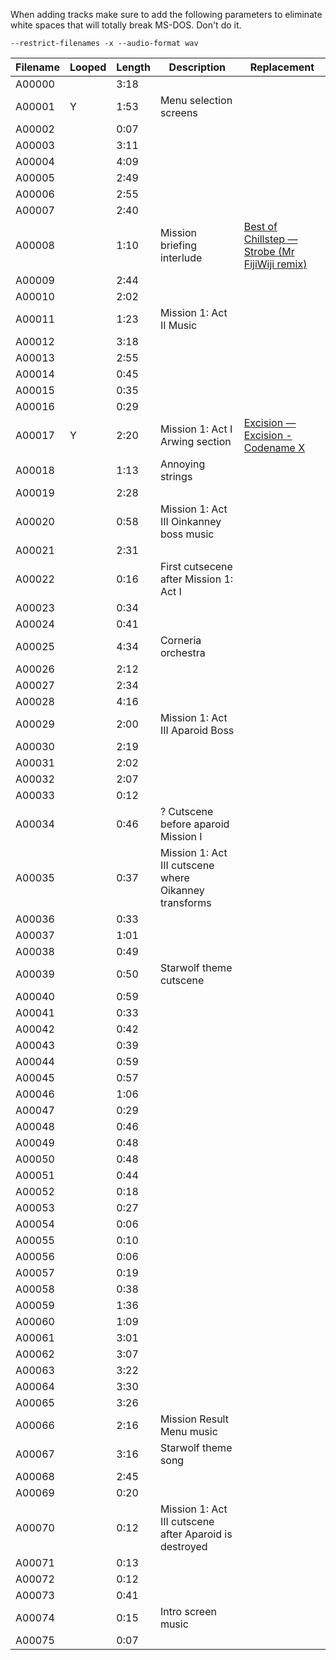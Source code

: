 When adding tracks make sure to add the following parameters to eliminate white
spaces that will totally break MS-DOS. Don't do it.

`--restrict-filenames -x --audio-format wav`

| Filename          | Looped  | Length  | Description   | Replacement    |
|------------------ |-------- |-------- |-------------  |---  |
| A00000            |         | 3:18        |               |     |
| A00001            | Y        | 1:53        | Menu selection screens              |     |
| A00002            |         | 0:07       |               |     |
| A00003            |         | 3:11       |               |     |
| A00004            |         | 4:09        |               |     |
| A00005            |         | 2:49        |               |     |
| A00006            |         | 2:55        |               |     |
| A00007            |         | 2:40        |               |     |
| A00008            |         | 1:10        | Mission briefing interlude               | [Best of Chillstep — Strobe (Mr FijiWiji remix)](http://soundcloud.com/best-of-chillstep/strobe-mr-fijiwiji-remix)  |
| A00009            |         | 2:44        |               |     |
| A00010            |         | 2:02        |               |     |
| A00011            |         | 1:23        | Mission 1: Act II Music              |     |
| A00012            |         | 3:18        |               |     |
| A00013            |         | 2:55        |               |     |
| A00014            |         | 0:45        |               |     |
| A00015            |         | 0:35        |               |     |
| A00016            |         | 0:29        |               |     |
| A00017            | Y      | 2:20      | Mission 1: Act I Arwing section             | [Excision — Excision - Codename X](http://soundcloud.com/excision/codename-x)     |
| A00018            |         | 1:13        | Annoying strings              |     |
| A00019            |         | 2:28        |               |     |
| A00020            |         | 0:58        | Mission 1: Act III Oinkanney boss music              |     |
| A00021            |         | 2:31        |               |     |
| A00022            |         | 0:16        | First cutsecene after Mission 1: Act I              |     |
| A00023            |         | 0:34        |               |     |
| A00024            |         | 0:41        |               |     |
| A00025            |         | 4:34        | Corneria orchestra              |     |
| A00026            |         | 2:12        |               |     |
| A00027            |         | 2:34        |               |     |
| A00028            |         | 4:16        |               |     |
| A00029            |         | 2:00        | Mission 1: Act III Aparoid Boss              |     |
| A00030            |         | 2:19        |               |     |
| A00031            |         | 2:02        |               |     |
| A00032            |         | 2:07        |               |     |
| A00033            |         | 0:12        |               |     |
| A00034            |         | 0:46        | ? Cutscene before aparoid Mission I              |     |
| A00035            |         | 0:37        | Mission 1: Act III cutscene where Oikanney transforms              |     |
| A00036            |         | 0:33        |               |     |
| A00037            |         | 1:01        |               |     |
| A00038            |         | 0:49        |               |     |
| A00039            |         | 0:50        | Starwolf theme cutscene            |     |
| A00040            |         | 0:59        |               |     |
| A00041            |         | 0:33        |               |     |
| A00042            |         | 0:42        |               |     |
| A00043            |         | 0:39        |               |     |
| A00044            |         | 0:59        |               |     |
| A00045            |         | 0:57        |               |     |
| A00046            |         | 1:06        |               |     |
| A00047            |         | 0:29        |               |     |
| A00048            |         | 0:46        |               |     |
| A00049            |         | 0:48        |               |     |
| A00050            |         | 0:48        |               |     |
| A00051            |         | 0:44        |               |     |
| A00052            |         | 0:18        |               |     |
| A00053            |         | 0:27        |               |     |
| A00054            |         | 0:06        |               |     |
| A00055            |         | 0:10        |               |     |
| A00056            |         | 0:06        |               |     |
| A00057            |         | 0:19        |               |     |
| A00058            |         | 0:38        |               |     |
| A00059            |         | 1:36        |               |     |
| A00060            |         | 1:09        |               |     |
| A00061            |         | 3:01        |               |     |
| A00062            |         | 3:07        |               |     |
| A00063            |         | 3:22        |               |     |
| A00064            |         | 3:30        |               |     |
| A00065            |         | 3:26        |               |     |
| A00066            |         | 2:16        | Mission Result Menu music              |     |
| A00067            |         | 3:16        | Starwolf theme song              |     |
| A00068            |         | 2:45        |               |     |
| A00069            |         | 0:20        |               |     |
| A00070            |         | 0:12        | Mission 1: Act III cutscene after Aparoid is destroyed              |     |
| A00071            |         | 0:13        |               |     |
| A00072            |         | 0:12        |               |     |
| A00073            |         | 0:41        |               |     |
| A00074            |         | 0:15        | Intro screen music              |     |
| A00075            |         | 0:07        |               |     |
